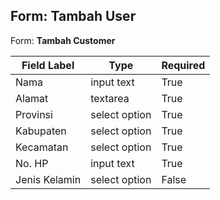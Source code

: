 Form: **Tambah User**
---
Form: **Tambah Customer**

| Field Label   | Type          | Required  |
| ------------- | ------------- | ----- |
| Nama | input text | True |
| Alamat | textarea | True |
| Provinsi | select option | True |
| Kabupaten | select option | True |
| Kecamatan | select option | True |
| No. HP | input text | True |
| Jenis Kelamin | select option | False |
